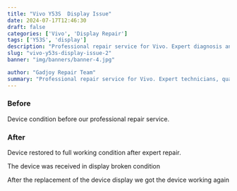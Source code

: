 ```yaml
---
title: "Vivo Y53S  Display Issue"
date: 2024-07-17T12:46:30
draft: false
categories: ['Vivo', 'Display Repair']
tags: ['Y53S', 'display']
description: "Professional repair service for Vivo. Expert diagnosis and quality repairs in Bangalore."
slug: "vivo-y53s-display-issue-2"
banner: "img/banners/banner-4.jpg"

author: "Gadjoy Repair Team"
summary: "Professional repair service for Vivo. Expert technicians, quality parts, warranty included."
---
```


### Before

Device condition before our professional repair service.

### After

Device restored to full working condition after expert repair.

The device was received in display broken condition

After the replacement of the device display we got the device working again